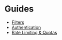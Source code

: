 # Guides

- [Filters](./Filters.md)
- [Authentication](./Authentication.md)
- [Rate Limiting & Quotas](./Rate-Limiting-Quotas.md)

